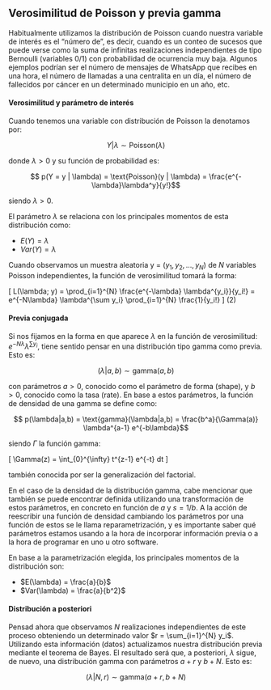 ## Verosimilitud de Poisson y previa gamma 

Habitualmente utilizamos la distribución de Poisson cuando nuestra variable de interés es el “número de”, es decir, cuando es un conteo de sucesos que puede verse como la suma de infinitas realizaciones independientes de tipo Bernoulli (variables 0/1) con probabilidad de ocurrencia muy baja. Algunos ejemplos podrían ser el número de mensajes de WhatsApp que recibes en una hora, el número de llamadas a una centralita en un día, el número de fallecidos por cáncer en un determinado municipio en un año, etc.

#### Verosimilitud y parámetro de interés

Cuando tenemos una variable con distribución de Poisson la denotamos por:

$$Y | \lambda \sim \text{Poisson}(\lambda)$$

donde $\lambda > 0$ y su función de probabilidad es:

$$ p(Y = y | \lambda) = \text{Poisson}(y | \lambda) = \frac{e^{-\lambda}\lambda^y}{y!}$$

siendo $\lambda > 0$.

El parámetro $\lambda$ se relaciona con los principales momentos de esta distribución como:

- $E(Y) = \lambda$
- $Var(Y) = \lambda$

Cuando observamos un muestra aleatoria y = $(y_1, y_2, \ldots, y_N)$ de $N$ variables Poisson independientes, la función de verosimilitud tomará la forma:

\[ L(\lambda; y) = \prod_{i=1}^{N} \frac{e^{-\lambda} \lambda^{y_i}}{y_i!} = e^{-N\lambda} \lambda^{\sum y_i} \prod_{i=1}^{N} \frac{1}{y_i!} \] (2)

#### Previa conjugada

Si nos fijamos en la forma en que aparece $\lambda$ en la función de verosimilitud: $e^{-N\lambda} \lambda^{\sum y_i}$, tiene sentido pensar en una distribución tipo gamma como previa. Esto es:

$$ (\lambda | a,b) \sim \text{gamma}(a,b)$$

con parámetros $a > 0$, conocido como el parámetro de forma (shape), y $b > 0$, conocido como la tasa (rate). En base a estos parámetros, la función de densidad de una gamma se define como:

$$ p(\lambda|a,b) = \text{gamma}(\lambda|a,b) = \frac{b^a}{\Gamma(a)} \lambda^{a-1} e^{-b\lambda}$$

siendo $\Gamma$ la función gamma:

\[ \Gamma(z) = \int_{0}^{\infty} t^{z-1} e^{-t} dt \]

también conocida por ser la generalización del factorial.

En el caso de la densidad de la distribución gamma, cabe mencionar que también se puede encontrar definida utilizando una transformación de estos parámetros, en concreto en función de $a$ y $s = 1/b$. A la acción de reescribir una función de densidad cambiando los parámetros por una función de estos se le llama reparametrización, y es importante saber qué parámetros estamos usando a la hora de incorporar información previa o a la hora de programar en uno u otro software.

En base a la parametrización elegida, los principales momentos de la distribución son:

- $E(\lambda) = \frac{a}{b}$
- $Var(\lambda) = \frac{a}{b^2}$

#### Distribución a posteriori

Pensad ahora que observamos $N$ realizaciones independientes de este proceso obteniendo un determinado valor $r = \sum_{i=1}^{N} y_i$. Utilizando esta información (datos) actualizamos nuestra distribución previa mediante el teorema de Bayes. El resultado será que, a posteriori, $\lambda$ sigue, de nuevo, una distribución gamma con parámetros $a + r$ y $b + N$. Esto es:

$$ (\lambda | N,r) \sim \text{gamma}(a + r, b + N)$$
